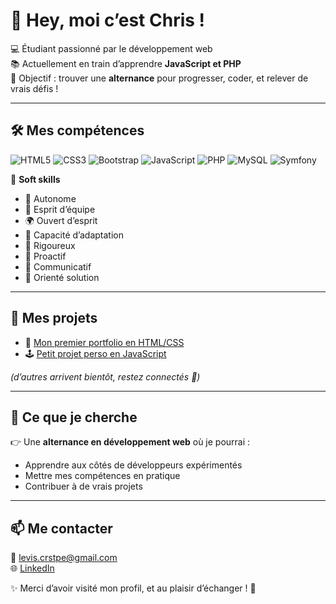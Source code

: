 # 👋 Hey, moi c’est Chris !

💻 Étudiant passionné par le développement web  
📚 Actuellement en train d’apprendre **JavaScript et PHP**  
🚀 Objectif : trouver une **alternance** pour progresser, coder, et relever de vrais défis !  

---

## 🛠️ Mes compétences
![HTML5](https://img.shields.io/badge/HTML5-E34F26?style=for-the-badge&logo=html5&logoColor=white)
![CSS3](https://img.shields.io/badge/CSS3-1572B6?style=for-the-badge&logo=css3&logoColor=white)
![Bootstrap](https://img.shields.io/badge/Bootstrap-7952B3?style=for-the-badge&logo=bootstrap&logoColor=white)
![JavaScript](https://img.shields.io/badge/JavaScript-F7DF1E?style=for-the-badge&logo=javascript&logoColor=black)
![PHP](https://img.shields.io/badge/PHP-777BB4?style=for-the-badge&logo=php&logoColor=white)
![MySQL](https://img.shields.io/badge/MySQL-4479A1?style=for-the-badge&logo=mysql&logoColor=white)
![Symfony](https://img.shields.io/badge/Symfony-000000?style=for-the-badge&logo=symfony&logoColor=white)

🧠 **Soft skills**
- 🧭 Autonome  
- 🤝 Esprit d’équipe  
- 🌍 Ouvert d’esprit  
- 🔄 Capacité d’adaptation  
- 📏 Rigoureux  
- 🚀 Proactif  
- 💬 Communicatif  
- 🧩 Orienté solution  
---

## 📂 Mes projets
- 🎨 [Mon premier portfolio en HTML/CSS](coming_soon)  
- 🕹️ [Petit projet perso en JavaScript](coming_soon)  

*(d’autres arrivent bientôt, restez connectés 👀)*  

---

## 🎯 Ce que je cherche
👉 Une **alternance en développement web** où je pourrai :  
- Apprendre aux côtés de développeurs expérimentés  
- Mettre mes compétences en pratique  
- Contribuer à de vrais projets  

---

## 📫 Me contacter
📩 levis.crstpe@gmail.com  
🌐 [LinkedIn](lien_a_rajouter)  

✨ Merci d’avoir visité mon profil, et au plaisir d’échanger ! 🚀
